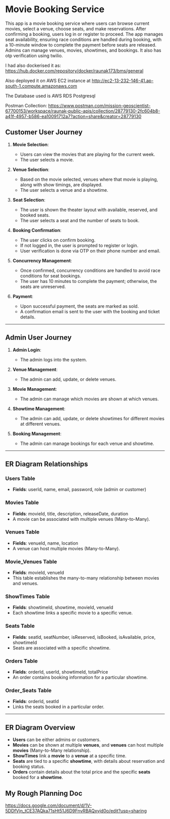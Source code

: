 # Movie Booking Service

This app is a movie booking service where users can browse current movies, select a venue, choose seats, and make reservations. After confirming a booking, users log in or register to proceed. The app manages seat availability, ensuring race conditions are handled during booking, with a 10-minute window to complete the payment before seats are released. Admins can manage venues, movies, showtimes, and bookings. It also has otp verification using twilio.

I had also dockerised it as: https://hub.docker.com/repository/docker/raunak173/bms/general

Also deployed it on AWS EC2 instance at http://ec2-13-232-146-41.ap-south-1.compute.amazonaws.com

The Database used is AWS RDS Postgresql 

Postman Collection: https://www.postman.com/mission-geoscientist-67700153/workspace/raunak-public-apis/collection/28779130-2fc604b8-a41f-4957-b586-ea10091712a7?action=share&creator=28779130

## Customer User Journey

1. **Movie Selection**: 
   - Users can view the movies that are playing for the current week.
   - The user selects a movie.

2. **Venue Selection**: 
   - Based on the movie selected, venues where that movie is playing, along with show timings, are displayed.
   - The user selects a venue and a showtime.

3. **Seat Selection**: 
   - The user is shown the theater layout with available, reserved, and booked seats.
   - The user selects a seat and the number of seats to book.

4. **Booking Confirmation**: 
   - The user clicks on confirm booking.
   - If not logged in, the user is prompted to register or login.
   - User verification is done via OTP on their phone number and email.

5. **Concurrency Management**: 
   - Once confirmed, concurrency conditions are handled to avoid race conditions for seat bookings.
   - The user has 10 minutes to complete the payment; otherwise, the seats are unreserved.

6. **Payment**: 
   - Upon successful payment, the seats are marked as sold.
   - A confirmation email is sent to the user with the booking and ticket details.

---

## Admin User Journey

1. **Admin Login**:
   - The admin logs into the system.

2. **Venue Management**:
   - The admin can add, update, or delete venues.

3. **Movie Management**:
   - The admin can manage which movies are shown at which venues.

4. **Showtime Management**:
   - The admin can add, update, or delete showtimes for different movies at different venues.

5. **Booking Management**:
   - The admin can manage bookings for each venue and showtime.

---

## ER Diagram Relationships

### Users Table

- **Fields**: userId, name, email, password, role (admin or customer)

### Movies Table

- **Fields**: movieId, title, description, releaseDate, duration
- A movie can be associated with multiple venues (Many-to-Many).

### Venues Table

- **Fields**: venueId, name, location
- A venue can host multiple movies (Many-to-Many).

### Movie_Venues Table

- **Fields**: movieId, venueId
- This table establishes the many-to-many relationship between movies and venues.

### ShowTimes Table

- **Fields**: showtimeId, showtime, movieId, venueId
- Each showtime links a specific movie to a specific venue.

### Seats Table

- **Fields**: seatId, seatNumber, isReserved, isBooked, isAvailable, price, showtimeId
- Seats are associated with a specific showtime.

### Orders Table

- **Fields**: orderId, userId, showtimeId, totalPrice
- An order contains booking information for a particular showtime.

### Order_Seats Table

- **Fields**: orderId, seatId
- Links the seats booked in a particular order.

---

## ER Diagram Overview

- **Users** can be either admins or customers.
- **Movies** can be shown at multiple **venues**, and **venues** can host multiple **movies** (Many-to-Many relationship).
- **ShowTimes** link a **movie** to a **venue** at a specific time.
- **Seats** are tied to a specific **showtime**, with details about reservation and booking status.
- **Orders** contain details about the total price and the specific **seats** booked for a **showtime**.

## My Rough Planning Doc

https://docs.google.com/document/d/1V-5DDfVjn_tCE37AQka71sHt51J6D9FnvRBAQxyjd0o/edit?usp=sharing
